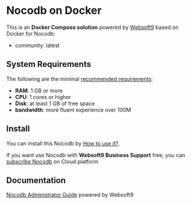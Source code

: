 # Nocodb on Docker  

This is an **Docker Compose solution** powered by [Websoft9](https://www.websoft9.com) based on Docker for Nocodb:


 - community:  latest


## System Requirements

The following are the minimal [recommended requirements](https://docs.nocodb.com/getting-started/installation):

* **RAM**: 1 GB or more
* **CPU**: 1 cores or higher
* **Disk**: at least 1 GB of free space
* **bandwidth**: more fluent experience over 100M  

## Install

You can install this Nocodb by [How to use it?](https://github.com/Websoft9/docker-library#how-to-use-it).   

If you want use Nocodb with **Websoft9 Business Support** free, you can [subscribe Nocodb](https://www.websoft9.com/apps) on Cloud platform

## Documentation

[Nocodb Administrator Guide](https://support.websoft9.com/docs/nocodb) powered by Websoft9